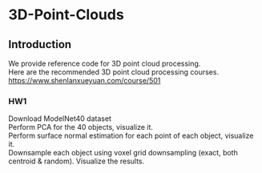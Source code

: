 # 3D-Point-Clouds
## Introduction
We provide reference code for 3D point cloud processing.  
Here are the recommended 3D point cloud processing courses.  
https://www.shenlanxueyuan.com/course/501  
### HW1
Download ModelNet40 dataset  
Perform PCA for the 40 objects, visualize it.  
Perform surface normal estimation for each point of each object, visualize it.  
Downsample each object using voxel grid downsampling (exact, both centroid &
random). Visualize the results.  
